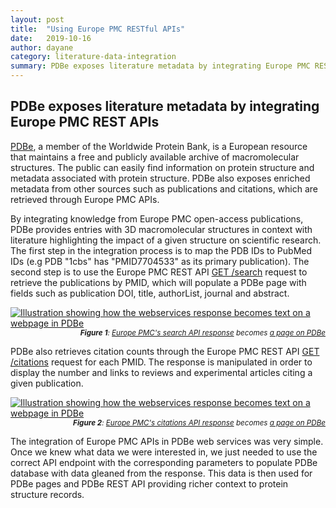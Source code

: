 ```yaml
---
layout: post
title:  "Using Europe PMC RESTful APIs"
date:   2019-10-16
author: dayane
category: literature-data-integration
summary: PDBe exposes literature metadata by integrating Europe PMC REST APIs
---
```


## PDBe exposes literature metadata by integrating Europe PMC REST APIs

[PDBe](https://www.ebi.ac.uk/pdbe/), a member of the Worldwide Protein Bank, is a European resource that maintains a free and publicly available archive of macromolecular structures. The public can easily find information on protein structure and metadata associated with protein structure. PDBe also exposes enriched metadata from other sources such as publications and citations, which are retrieved through Europe PMC APIs.
<!--more-->

By integrating knowledge from Europe PMC open-access publications, PDBe provides entries with 3D macromolecular structures in context with literature highlighting the impact of a given structure on scientific research. The first step in the integration process is to map the PDB IDs to PubMed IDs (e.g PDB "1cbs" has "PMID7704533" as its primary publication). The second step is to use the Europe PMC REST API [GET /search](https://europepmc.org/RestfulWebService#!/Europe32PMC32Articles32RESTful32API/search) request to retrieve the publications by PMID, which will populate a PDBe page with fields such as publication DOI, title, authorList, journal and abstract.

[![Illustration showing how the webservices response becomes text on a webpage in PDBe][image_1]][image_1]
<small style="display:block; text-align: right;">***Figure 1**: [Europe PMC's search API response](https://www.ebi.ac.uk/europepmc/webservices/rest/search?query=7704533&resultType=core&cursorMark=*&pageSize=25&format=json) becomes [a page on PDBe](https://www.ebi.ac.uk/pdbe/entry/pdb/1cbs/)*</small>

PDBe also retrieves citation counts through the Europe PMC REST API [GET /citations](https://europepmc.org/RestfulWebService#!/Europe32PMC32Articles32RESTful32API/citations) request for each PMID. The response is manipulated in order to display the number and links to reviews and experimental articles citing a given publication.

[![Illustration showing how the webservices response becomes text on a webpage in PDBe][image_2]][image_2]
<small style="display:block; text-align: right;">***Figure 2**: [Europe PMC's citations API response](https://www.ebi.ac.uk/europepmc/webservices/rest/MED/7704533/citations?page=1&pageSize=25&format=json) becomes [a page on PDBe](https://www.ebi.ac.uk/pdbe/entry/pdb/1cbs/citations)*</small>

The integration of Europe PMC APIs in PDBe web services was very simple. Once we knew what data we were interested in, we just needed to use the correct API endpoint with the corresponding parameters to populate PDBe database with data gleaned from the response. This data is then used for PDBe pages and PDBe REST API providing richer context to protein structure records.

[image_1]: {{site.baseurl}}/images/posts/using-europe-pmc-restful-apis/Blog_image01.png
[image_2]: {{site.baseurl}}/images/posts/using-europe-pmc-restful-apis/Blog_image02.png
